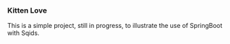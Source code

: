 ### Kitten Love
This is a simple project, still in progress, to illustrate the use of SpringBoot with Sqids.
